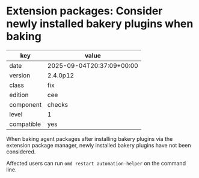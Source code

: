 [//]: # (werk v2)
# Extension packages: Consider newly installed bakery plugins when baking

key        | value
---------- | ---
date       | 2025-09-04T20:37:09+00:00
version    | 2.4.0p12
class      | fix
edition    | cee
component  | checks
level      | 1
compatible | yes

When baking agent packages after installing bakery plugins via the extension package manager, newly installed bakery plugins have not been considered.

Affected users can run `omd restart automation-helper` on the command line.
